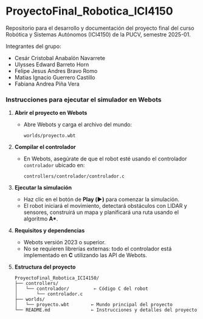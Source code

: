 # ProyectoFinal_Robotica_ICI4150
Repositorio para el desarrollo y documentación del proyecto final del curso Robótica y Sistemas Autónomos (ICI4150) de la PUCV, semestre 2025-01.

Integrantes del grupo: 
- Cesár Cristobal Anabalón Navarrete
- Ulysses Edward Barreto Horn
- Felipe Jesus Andres Bravo Romo
- Matias Ignacio Guerrero Castillo
- Fabiana Andrea Piña Vera

### Instrucciones para ejecutar el simulador en Webots

1. **Abrir el proyecto en Webots**

   * Abre Webots y carga el archivo del mundo:

     ```
     worlds/proyecto.wbt
     ```

2. **Compilar el controlador**

   * En Webots, asegúrate de que el robot esté usando el controlador `controlador` ubicado en:

     ```
     controllers/controlador/controlador.c
     ```

3. **Ejecutar la simulación**

   * Haz clic en el botón de **Play (▶️)** para comenzar la simulación.
   * El robot iniciará el movimiento, detectará obstáculos con LIDAR y sensores, construirá un mapa y planificará una ruta usando el algoritmo **A\***.

4. **Requisitos y dependencias**

   * Webots versión 2023 o superior.
   * No se requieren librerías externas: todo el controlador está implementado en **C** utilizando las API de Webots.

5. **Estructura del proyecto**

   ```
   ProyectoFinal_Robotica_ICI4150/
   ├── controllers/
   │   └── controlador/         ← Código C del robot
   │       └── controlador.c
   ├── worlds/
   │   └── proyecto.wbt        ← Mundo principal del proyecto
   └── README.md               ← Instrucciones y detalles del proyecto
   ```
